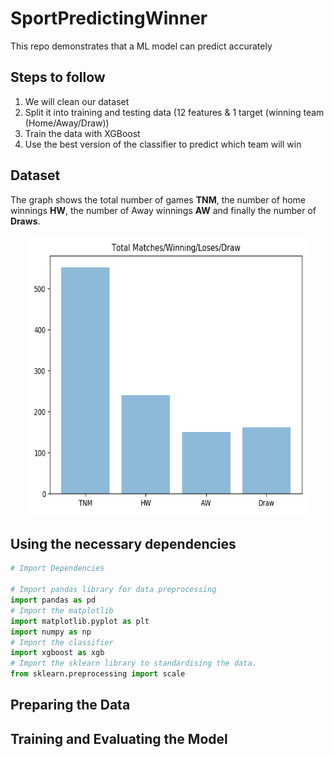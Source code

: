 # SportPredictingWinner

This repo demonstrates that a ML model can predict accurately


## Steps to follow

  1. We will clean our dataset
  2. Split it into training and testing data (12 features & 1 target (winning team           (Home/Away/Draw))
  3. Train the data with XGBoost 
  4. Use the best version of the classifier to predict which team will win
  
  
  
## Dataset
  
The graph shows the total number of games **TNM**, the number of home winnings **HW**, the number of Away winnings **AW** and finally the number of **Draws**.
  
<p align="center"> 
<img src="https://github.com/BardisRenos/SportPredictingWinner/blob/master/myplot.png" width="450" height="450" style=centerme>
</p>
  
## Using the necessary dependencies

```python
# Import Dependencies

# Import pandas library for data preprocessing
import pandas as pd
# Import the matplotlib 
import matplotlib.pyplot as plt
import numpy as np
# Import the classifier
import xgboost as xgb
# Import the sklearn library to standardising the data.
from sklearn.preprocessing import scale

```
 
 
## Preparing the Data




## Training and Evaluating the Model

